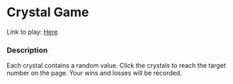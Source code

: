# Crystal Game
Link to play: [Here](https://hayleemclemore.github.io/unit-4-game/)

### Description
Each crystal contains a random value. Click the crystals to reach the target number on the page. Your wins and losses will be recorded.
